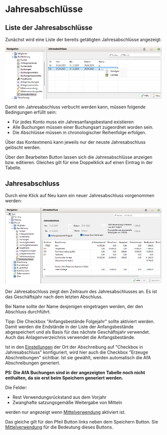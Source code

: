 # Jahresabschlüsse

## Liste der Jahresabschlüsse

Zunächst wird eine Liste der bereits getätigten Jahresabschlüsse angezeigt:

![](../../v3.1.x/buchf/img/JahresAbschluesseView.png)

Damit ein Jahresabschluss verbucht werden kann, müssen folgende Bedingungen erfüllt sein:

* Für jedes Konto muss ein Jahresanfangsbestand existieren
* Alle Buchungen müssen einer Buchungsart zugeordnet worden sein.
* Die Abschlüsse müssen in chronologischer Reihenfolge erfolgen.

Über das Kontextmenü kann jeweils nur der neuste Jahresabschluss gelöscht werden.

Über den Bearbeiten Button lassen sich die Jahresabschlüsse anzeigen bzw. editieren. Gleiches gilt für eine Doppelklick auf einen Eintrag in der Tabelle.

## Jahresabschluss

Durch eine Klick auf Neu kann ein neuer Jahresabschluss vorgenommen werden:

![](../../v3.1.x/buchf/img/JahresabschlussView.png)

Der Jahresabschluss zeigt den Zeitraum des Jahresabschlusses an. Es ist das Geschäftsjahr nach dem letzten Abschluss.

Bei Name sollte der Name desjenigen eingetragen werden, der den Abschluss durchführt.

Tipp: Die Checkbox "Anfangsbestände Folgejahr" sollte aktiviert werden. Damit werden die Endstände in der Liste der Anfangsbestände abgespeichert und als Basis für das nächste Geschäftsjahr verwendet. Auch das Anlagenverzeichnis verwendet die Anfangsbestände.

Ist in den [Einstellungen](../../v3.1.x/administration/einstellungen/anzeige.md) der Ort der Abschreibung auf "Checkbox in Jahresabschluss" konfiguriert, wird hier auch die Checkbox "Erzeuge Abschreibungen" sichtbar. Ist sie gewählt, werden automatisch die AfA Abschreibungen generiert.

**PS: Die AfA Buchungen sind in der angezeigten Tabelle noch nicht enthalten, da sie erst beim Speichern generiert werden.**

Die Felder:

* Rest Verwendungsrückstand aus dem Vorjahr
* Zwanghafte satzungsgemäße Weitergabe von Mitteln

werden nur angezeigt wenn [Mittelverwendung](../../v3.1.x/buchf/mittelverwendung.md) aktiviert ist.

Das gleiche gilt für den Pfeil Button links neben dem Speichern Button. Sie [Mittelverwendung](../../v3.1.x/buchf/mittelverwendung.md) für die Bedeutung dieses Buttons.
